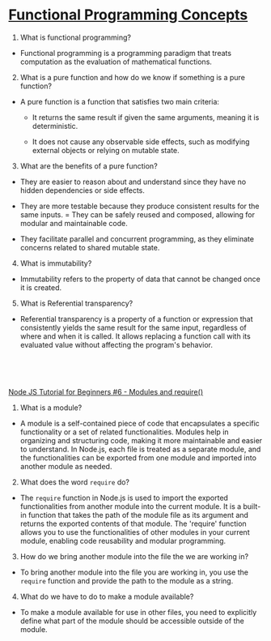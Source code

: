 # [Functional Programming Concepts](https://medium.com/the-renaissance-developer/concepts-of-functional-programming-in-javascript-6bc84220d2aa)

1. What is functional programming?

- Functional programming is a programming paradigm that treats computation as the evaluation of mathematical functions.

2. What is a pure function and how do we know if something is a pure function?

- A pure function is a function that satisfies two main criteria:

    - It returns the same result if given the same arguments, meaning it is deterministic.

    - It does not cause any observable side effects, such as modifying external objects or relying on mutable state.

3. What are the benefits of a pure function?

- They are easier to reason about and understand since they have no hidden dependencies or side effects.

- They are more testable because they produce consistent results for the same inputs. = They can be safely reused and composed, allowing for modular and maintainable code.

- They facilitate parallel and concurrent programming, as they eliminate concerns related to shared mutable state.

4. What is immutability?

- Immutability refers to the property of data that cannot be changed once it is created.

5. What is Referential transparency?

- Referential transparency is a property of a function or expression that consistently yields the same result for the same input, regardless of where and when it is called. It allows replacing a function call with its evaluated value without affecting the program's behavior.

&nbsp;

&nbsp;

[Node JS Tutorial for Beginners #6 - Modules and require()](https://www.youtube.com/watch?v=xHLd36QoS4k)


1. What is a module? 

- A module is a self-contained piece of code that encapsulates a specific functionality or a set of related functionalities. Modules help in organizing and structuring code, making it more maintainable and easier to understand. In Node.js, each file is treated as a separate module, and the functionalities can be exported from one module and imported into another module as needed.

2. What does the word `require` do? 

- The `require` function in Node.js is used to import the exported functionalities from another module into the current module. It is a built-in function that takes the path of the module file as its argument and returns the exported contents of that module. The 'require' function allows you to use the functionalities of other modules in your current module, enabling code reusability and modular programming.

3. How do we bring another module into the file the we are working in?

- To bring another module into the file you are working in, you use the `require` function and provide the path to the module as a string.

4. What do we have to do to make a module available?

- To make a module available for use in other files, you need to explicitly define what part of the module should be accessible outside of the module.